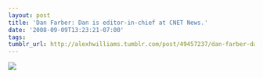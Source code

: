 ```yaml
---
layout: post
title: 'Dan Farber: Dan is editor-in-chief at CNET News.'
date: '2008-09-09T13:23:21-07:00'
tags: 
tumblr_url: http://alexhwilliams.tumblr.com/post/49457237/dan-farber-dan-is-editor-in-chief-at-cnet-news
---
```

<img src="http://31.media.tumblr.com/EXq6qISREdoillpcMmIV4g4q_250.jpg"/>
